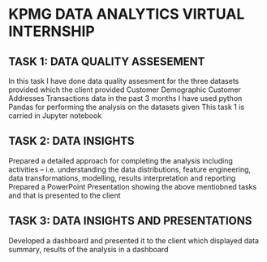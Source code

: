 # KPMG DATA ANALYTICS VIRTUAL INTERNSHIP 

## TASK 1: DATA QUALITY ASSESEMENT 

 In this task I have done data quality assesment for the three datasets provided which the client provided
 Customer Demographic 
 Customer Addresses
 Transactions data in the past 3 months
 I have used python Pandas for performing the analysis on the datasets given
 This task 1 is carried in Jupyter notebook

## TASK 2: DATA INSIGHTS 

 Prepared a detailed approach for completing the analysis including activities – i.e. understanding the data distributions, feature engineering, data transformations, modelling, results interpretation and reporting
Prepared a PowerPoint Presentation showing the above mentiobned tasks and that is presented to the client

## TASK 3: DATA INSIGHTS AND PRESENTATIONS

Developed a dashboard and presented it to the client which displayed data summary, results of the analysis in a dashboard
